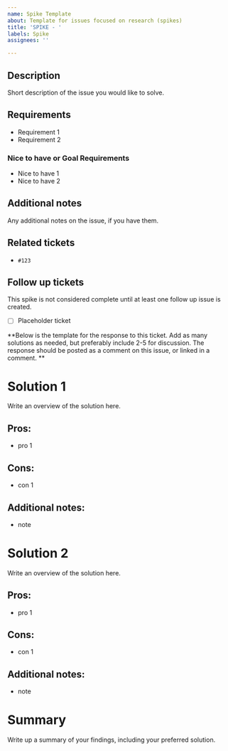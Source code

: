 ```yaml
---
name: Spike Template
about: Template for issues focused on research (spikes)
title: 'SPIKE - '
labels: Spike
assignees: ''

---
```


## Description

Short description of the issue you would like to solve. 

## Requirements
- Requirement 1
- Requirement 2

### Nice to have or Goal Requirements
- Nice to have 1
- Nice to have 2

## Additional notes
Any additional notes on the issue, if you have them. 

## Related tickets
- `#123` 

## Follow up tickets
This spike is not considered complete until at least one follow up issue is created. 
- [ ] Placeholder ticket

**Below is the template for the response to this ticket. Add as many solutions as needed, but preferably include 2-5 for discussion. The response should be posted as a comment on this issue, or linked in a comment. **

# Solution 1
Write an overview of the solution here.

## Pros:
- pro 1

## Cons:
- con 1

## Additional notes:
- note

# Solution 2
Write an overview of the solution here.

## Pros:
- pro 1

## Cons:
- con 1

## Additional notes:
- note

# Summary
Write up a summary of your findings, including your preferred solution.
